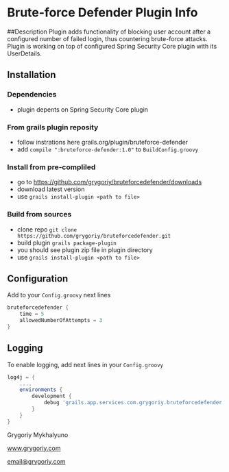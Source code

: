 Brute-force Defender Plugin Info
================================

##Description
Plugin adds functionality of blocking user account after a configured number of failed login, thus countering brute-force attacks. Plugin is working on top of configured Spring Security Core plugin with its UserDetails.

## Installation
### Dependencies
- plugin depents on Spring Security Core plugin

### From grails plugin reposity
* follow instrations here grails.org/plugin/bruteforce-defender
* add `compile ":bruteforce-defender:1.0"` to `BuildConfig.groovy`

### Install from pre-compliled
- go to https://github.com/grygoriy/bruteforcedefender/downloads
- download latest version
- use `grails install-plugin <path to file>`

### Build from sources
- clone repo `git clone https://github.com/grygoriy/bruteforcedefender.git`
- build plugin `grails package-plugin`
- you should see plugin zip file in plugin directory
- use `grails install-plugin <path to file>`

## Configuration
Add to your `Config.groovy` next lines
```groovy
bruteforcedefender {
    time = 5
    allowedNumberOfAttempts = 3
}
```

## Logging
To enable logging, add next lines in your `Config.groovy`
```groovy
log4j = {
    ....
    environments {
        development {
            debug 'grails.app.services.com.grygoriy.bruteforcedefender'
        }
    }
}
```

Grygoriy Mykhalyuno

www.grygoriy.com

email@grygoriy.com
